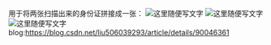 用于将两张扫描出来的身份证拼接成一张：
![这里随便写文字](https://github.com/liuzehao/Stitching-ID-Card/blob/master/p1.PNG)
![这里随便写文字](https://github.com/liuzehao/Stitching-ID-Card/blob/master/p2.PNG)
![这里随便写文字](https://github.com/liuzehao/Stitching-ID-Card/blob/master/3.PNG)
blog:https://blog.csdn.net/liu506039293/article/details/90046361
